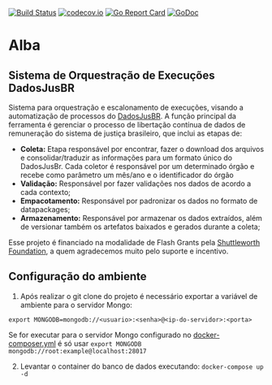 [![Build Status](https://travis-ci.org/dadosjusbr/alba.svg?branch=master)](https://travis-ci.org/dadosjusbr/alba) [![codecov.io](http://codecov.io/github/dadosjusbr/alba/coverage.svg?branch=master)](http://codecov.io/github/dadosjusbr/alba?branch=master) [![Go Report Card](https://goreportcard.com/badge/github.com/dadosjusbr/alba)](https://goreportcard.com/report/github.com/dadosjusbr/alba) [![GoDoc](https://godoc.org/github.com/dadosjusbr/alba?status.svg)](https://godoc.org/github.com/dadosjusbr/alba)

# Alba

## Sistema de Orquestração de Execuções DadosJusBR

Sistema para orquestração e escalonamento de execuções, visando a automatização de processos do [DadosJusBR](https://dadosjusbr.org/). A função principal da ferramenta é gerenciar o processo de libertação contínua de dados de remuneração do sistema de justiça brasileiro, que inclui as etapas de:

- **Coleta:** Etapa responsável por encontrar, fazer o download dos arquivos e consolidar/traduzir as informações para um formato único do DadosJusBr. Cada coletor é responsável por um determinado órgão e recebe como parâmetro um mês/ano e o identificador do órgão
- **Validação:** Responsável por fazer validações nos dados de acordo a cada contexto;
- **Empacotamento:** Responsável por padronizar os dados no formato de datapackages;
- **Armazenamento:** Responsável por armazenar os dados extraídos, além de versionar também os artefatos baixados e gerados durante a coleta; 

Esse projeto é financiado na modalidade de Flash Grants pela [Shuttleworth Foundation](https://www.shuttleworthfoundation.org/), a quem agradecemos muito pelo suporte e incentivo.


## Configuração do ambiente

1) Após realizar o git clone do projeto é necessário exportar a variável de ambiente para o servidor Mongo:

`export MONGODB=mongodb://<usuario>:<senha>@<ip-do-servidor>:<porta>`

Se for executar para o servidor Mongo configurado no [docker-composer.yml]() é só usar `export MONGODB mongodb://root:example@localhost:28017`

2) Levantar o container do banco de dados executando:
`docker-compose up -d`